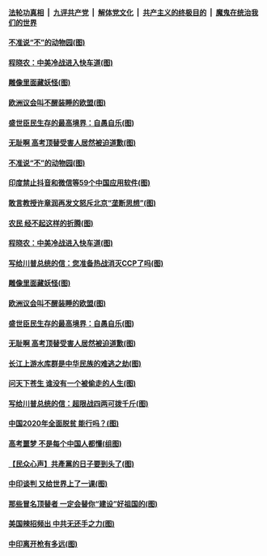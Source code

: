 

####  [法轮功真相](../../../../basic/blob/master/README.md?t=06301731) &nbsp;|&nbsp; [九评共产党](../../../../9ping.md/blob/master/README.md?t=06301731) &nbsp;|&nbsp; [解体党文化](../../../../jtdwh.md/blob/master/README.md?t=06301731)  &nbsp;|&nbsp; [共产主义的终极目的](../../../../gczydzjmd.md/blob/master/README.md?t=06301731) &nbsp;|&nbsp; [魔鬼在统治我们的世界](../../../../mgztzwmdsj.md/blob/master/README.md?t=06301731) 

#### [不准说“不”的动物园(图)](../pages/p4/938192.md?t=06301731) 

#### [程晓农：中美冷战进入快车道(图)](../pages/p4/938157.md?t=06301731) 

#### [雕像里面藏妖怪(图)](../pages/p4/937959.md?t=06301731) 

#### [欧洲议会叫不醒装睡的欧盟(图)](../pages/p4/938033.md?t=06301731) 

#### [盛世臣民生存的最高境界：自愚自乐(图)](../pages/p4/938023.md?t=06301731) 

#### [无耻啊 高考顶替受害人居然被迫道歉(图)](../pages/p4/938030.md?t=06301731) 

#### [不准说“不”的动物园(图)](../pages/p4/938192.md?t=06301731) 

#### [印度禁止抖音和微信等59个中国应用软件(图)](../pages/p4/938164.md?t=06301731) 

#### [敢言教授许章润再发文怒斥北京“垄断思想”(图)](../pages/p4/938162.md?t=06301731) 

#### [农民 经不起这样的折腾(图)](../pages/p4/938158.md?t=06301731) 

#### [程晓农：中美冷战进入快车道(图)](../pages/p4/938157.md?t=06301731) 

#### [写给川普总统的信：您准备热战消灭CCP了吗(图)](../pages/p4/938153.md?t=06301731) 

#### [雕像里面藏妖怪(图)](../pages/p4/937959.md?t=06301731) 

#### [欧洲议会叫不醒装睡的欧盟(图)](../pages/p4/938033.md?t=06301731) 

#### [盛世臣民生存的最高境界：自愚自乐(图)](../pages/p4/938023.md?t=06301731) 

#### [无耻啊 高考顶替受害人居然被迫道歉(图)](../pages/p4/938030.md?t=06301731) 

#### [长江上游水库群是中华民族的难逃之劫(图)](../pages/p4/938022.md?t=06301731) 

#### [问天下苍生 谁没有一个被偷走的人生(图)](../pages/p4/938026.md?t=06301731) 

#### [写给川普总统的信：超限战四两可拨千斤(图)](../pages/p4/938021.md?t=06301731) 

#### [中国2020年全面脱贫 能行吗？(图)](../pages/p4/937928.md?t=06301731) 

#### [高考噩梦 不是每个中国人都懂(组图)](../pages/p4/937927.md?t=06301731) 

#### [【民众心声】共產黨的日子要到头了(图)](../pages/p4/937474.md?t=06301731) 

#### [中印谈判 又给世界上了一课(图)](../pages/p4/937868.md?t=06301731) 

#### [那些冒名顶替者 一定会替你“建设”好祖国的(图)](../pages/p4/937925.md?t=06301731) 

#### [美国辣招频出 中共无还手之力(图)](../pages/p4/937916.md?t=06301731) 

#### [中印离开枪有多远(图)](../pages/p4/937913.md?t=06301731) 

